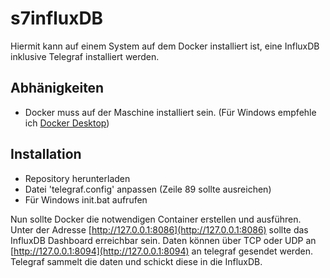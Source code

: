 # s7influxDB

Hiermit kann auf einem System auf dem Docker installiert ist, eine InfluxDB inklusive Telegraf installiert werden.

## Abhänigkeiten
- Docker muss auf der Maschine installiert sein. (Für Windows empfehle ich [Docker Desktop](https://docs.docker.com/desktop/windows/install/))

## Installation
- Repository herunterladen
- Datei 'telegraf.config' anpassen (Zeile 89 sollte ausreichen)
- Für Windows init.bat aufrufen

Nun sollte Docker die notwendigen Container erstellen und ausführen. 
Unter der Adresse [http://127.0.0.1:8086](http://127.0.0.1:8086) sollte das InfluxDB Dashboard erreichbar sein.
Daten können über TCP oder UDP an [http://127.0.0.1:8094](http://127.0.0.1:8094) an telegraf gesendet werden. Telegraf sammelt die daten und schickt diese in die InfluxDB.
